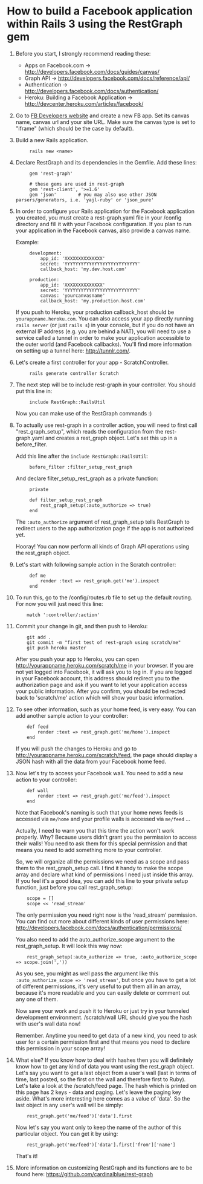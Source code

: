 # How to build a Facebook application within Rails 3 using the RestGraph gem

1. Before you start, I strongly recommend reading these:

    * Apps on Facebook.com -> <http://developers.facebook.com/docs/guides/canvas/>
    * Graph API -> <http://developers.facebook.com/docs/reference/api/>
    * Authentication -> <http://developers.facebook.com/docs/authentication/>
    * Heroku: Building a Facebook Application -> <http://devcenter.heroku.com/articles/facebook/>
	
	
2. Go to [FB Developers website](http://facebook.com/developers) and create a new FB app. Set its canvas name, canvas url and your site URL. Make sure the canvas type is set to "iframe" (which should be the case by default).


3. Build a new Rails application.
		
            rails new <name>


4. Declare RestGraph and its dependencies in the Gemfile. Add these lines:
		
            gem 'rest-graph'

            # these gems are used in rest-graph
            gem 'rest-client', '>=1.6'
            gem 'json'        # you may also use other JSON parsers/generators, i.e. 'yajl-ruby' or 'json_pure'


5. In order to configure your Rails application for the Facebook application you created, you must create a rest-graph.yaml file in your /config directory and fill it with your Facebook configuration. If you plan to run your application in the Facebook canvas, also provide a canvas name.

	Example:
		
            development:
                app_id: 'XXXXXXXXXXXXXX'
                secret: 'YYYYYYYYYYYYYYYYYYYYYYYYYYY'
                callback_host: 'my.dev.host.com'	
				
            production:
                app_id: 'XXXXXXXXXXXXXX'
                secret: 'YYYYYYYYYYYYYYYYYYYYYYYYYYY'
                canvas: 'yourcanvasname'
                callback_host: 'my.production.host.com'

	
    If you push to Heroku, your production callback_host should be `yourappname.heroku.com`. You can also access your app directly running `rails server` (or just `rails s`) in your console, but if you do not have an external IP address (e.g. you are behind a NAT), you will need to use a service called a tunnel in order to make your application accessible to the outer world (and Facebook callbacks). You'll find more information on setting up a tunnel here: <http://tunnlr.com/>.
	
6. Let's create a first controller for your app - ScratchController.
		
            rails generate controller Scratch
	
7. The next step will be to include rest-graph in your controller. You should put this line in:
		
            include RestGraph::RailsUtil
	
     Now you can make use of the RestGraph commands :)
	
8. To actually use rest-graph in a controller action, you will need to first call "rest_graph_setup", which reads the configuration from the rest-graph.yaml and creates a rest_graph object.   Let's set this up in a before_filter.

    Add this line after the `include RestGraph::RailsUtil`:
		
            before_filter :filter_setup_rest_graph
	
    And declare filter_setup_rest_graph as a private function:
		
            private
		
            def filter_setup_rest_graph
                rest_graph_setup(:auto_authorize => true)
            end
	
    The `:auto_authorize` argument of rest_graph_setup tells RestGraph to redirect users to the app authorization page if the app is not authorized yet.
	
    Hooray! You can now perform all kinds of Graph API operations using the rest_graph object.
	
9. Let's start with following sample action in the Scratch controller:
		
            def me
                render :text => rest_graph.get('me').inspect
            end

10. To run this, go to the /config/routes.rb file to set up the default routing. For now you will just need this line:

            match ':controller/:action'
	
11. Commit your change in git, and then push to Heroku:

            git add .
            git commit -m "first test of rest-graph using scratch/me"
            git push heroku master

    After you push your app to Heroku, you can open <http://yourappname.heroku.com/scratch/me> in your browser. If you are not yet logged into Facebook, it will ask you to log in.  If you are logged in your Facebook account, this address should redirect you to the authorization page and ask if you want to let your application access your public information. After you confirm, you should be redirected back to 'scratch/me' action which will show your basic information.
	
12. To see other information, such as your home feed, is very easy. You can add another sample action to your controller:

            def feed
                render :text => rest_graph.get('me/home').inspect
            end
	
    If you will push the changes to Heroku and go to <http://yourappname.heroku.com/scratch/feed>, the page should display a JSON hash with all the data from your Facebook home feed.
	

13. Now let's try to access your Facebook wall. You need to add a new action to your controller:
		
            def wall
                render :text => rest_graph.get('me/feed').inspect
            end
	
    Note that Facebook's naming is such that your home news feeds is accessed via `me/home` and your profile walls is accessed via `me/feed` ...
	
    Actually, I need to warn you that this time the action won't work properly. Why? Because users didn't grant you the permission to access their walls! You need to ask them for this special permission and that means you need to add something more to your controller.
	
    So, we will organize all the permissions we need as a scope and pass them to the rest_graph_setup call. I find it handy to make the scope array and declare what kind of permissions I need just inside this array. If you feel it's a good idea, you can add this line to your private setup function, just before you call rest_graph_setup:
		
            scope = []
            scope << 'read_stream'
	
    The only permission you need right now is the 'read_stream' permission. You can find out more about different kinds of user permissions here: <http://developers.facebook.com/docs/authentication/permissions/>

    You also need to add the auto_authorize_scope argument to the rest_graph_setup. It will look this way now:
		
            rest_graph_setup(:auto_authorize => true, :auto_authorize_scope => scope.join(','))
	
    As you see, you might as well pass the argument like this `:auto_authorize_scope => 'read_stream'`, but once you have to get a lot of different permissions, it's very useful to put them all in an array, because it's more readable and you can easily delete or comment out any one of them.
	
    Now save your work and push it to Heroku or just try in your tunneled development environment. /scratch/wall URL should give you the hash with user's wall data now!
	
    Remember. Anytime you need to get data of a new kind, you need to ask user for a certain permission first and that means you need to declare this permission in your scope array!
	
14. What else? If you know how to deal with hashes then you will definitely know how to get any kind of data you want using the rest_graph object. Let's say you want to get a last object from a user's wall (last in terms of time, last posted, so the first on the wall and therefore first to Ruby). Let's take a look at the /scratch/feed page. The hash which is printed on this page has 2 keys - data and paging. Let's leave the paging key aside. What's more interesting here comes as a value of 'data'. So the last object in any user's wall will be simply:

            rest_graph.get('me/feed')['data'].first
	
    Now let's say you want only to keep the name of the author of this particular object. You can get it by using:

            rest_graph.get('me/feed')['data'].first['from']['name']
	
    That's it!

15. More information on customizing RestGraph and its functions are to be found here: <https://github.com/cardinalblue/rest-graph>
